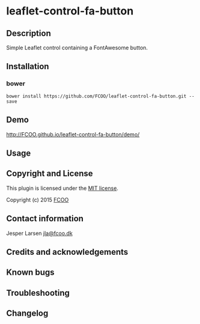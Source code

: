 # leaflet-control-fa-button
>


## Description
Simple Leaflet control containing a FontAwesome button.

## Installation
### bower
`bower install https://github.com/FCOO/leaflet-control-fa-button.git --save`

## Demo
http://FCOO.github.io/leaflet-control-fa-button/demo/ 

## Usage


## Copyright and License
This plugin is licensed under the [MIT license](https://github.com/FCOO/leaflet-control-fa-button/LICENSE).

Copyright (c) 2015 [FCOO](https://github.com/FCOO)

## Contact information

Jesper Larsen jla@fcoo.dk


## Credits and acknowledgements


## Known bugs

## Troubleshooting

## Changelog



